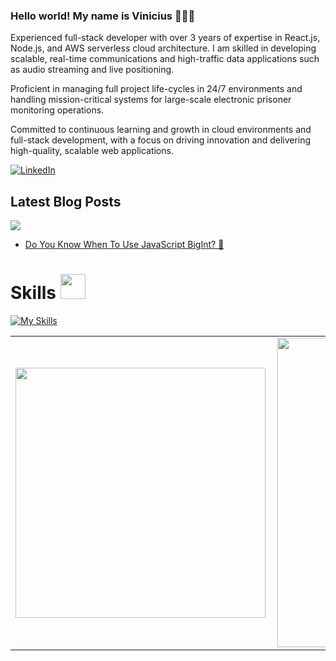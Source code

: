 ### Hello world! My name is **Vinicius** 🤘🧑‍💻

Experienced full-stack developer with over 3 years of expertise in React.js, Node.js, and AWS serverless cloud architecture. I am skilled in developing scalable, real-time communications and high-traffic data applications such as audio streaming and live positioning.

Proficient in managing full project life-cycles in 24/7 environments and handling mission-critical systems for large-scale electronic prisoner monitoring operations.

Committed to continuous learning and growth in cloud environments and full-stack development, with a focus on driving innovation and delivering high-quality, scalable web applications.

[![LinkedIn](https://img.shields.io/badge/linkedin-%230077B5.svg?style=for-the-badge&logo=linkedin&logoColor=white)](https://www.linkedin.com/in/vinicius-carvalho-guterres/)


## Latest Blog Posts  

<a href="https://dev.to/vinicius_carvalho_390074a"><img src="https://img.shields.io/badge/dev.to-0A0A0A?style=for-the-badge&logo=devdotto&logoColor=white"/></a><br>

- [Do You Know When To Use JavaScript BigInt? 👀](https://www.linkedin.com/pulse/do-you-know-when-use-javascript-bigint-vinicius-carvalho-guterres-cdclf/?trackingId=b6v%2BNd82TJqYKUPXjBxdnQ%3D%3D)

# Skills <img src='https://user-images.githubusercontent.com/74038190/206662607-d9e7591e-bbf9-42f9-9386-29efc927bc16.gif' width="40"> 

[![My Skills](https://skillicons.dev/icons?i=javascript,react,typescript,nodejs,nestjs,aws,linux,mongodb,postgres,redis)](https://skillicons.dev)

<!-- Most used languages metrics -->

<center>
<table>
    <tr>
        <td><img width="400px" align="left" src="https://github-readme-stats.vercel.app/api/top-langs/?username=viniciusGuterres&hide=html&layout=compact&theme=buefy" /></td>
        <td><img width="495px" align="left" src="https://github-readme-stats.vercel.app/api?username=viniciusGuterres&theme=buefy"/></td>
    </tr>   
</table>
</center>